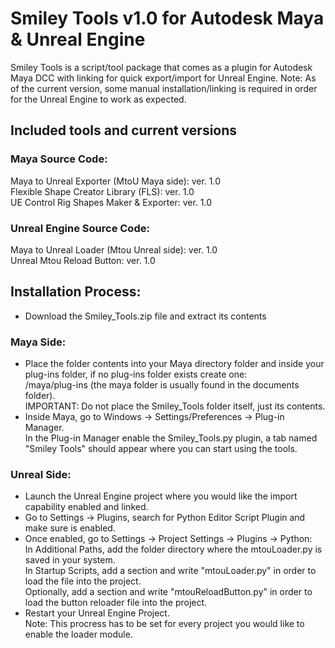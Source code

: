 # Smiley Tools v1.0 for Autodesk Maya & Unreal Engine

Smiley Tools is a script/tool package that comes as a plugin for Autodesk Maya DCC with linking for quick export/import for Unreal Engine.
Note: As of the current version, some manual installation/linking is required in order for the Unreal Engine to work as expected. 

## Included tools and current versions
### Maya Source Code:
Maya to Unreal Exporter (MtoU Maya side): ver. 1.0<br />
Flexible Shape Creator Library (FLS): ver. 1.0<br />
UE Control Rig Shapes Maker & Exporter: ver. 1.0<br />

### Unreal Engine Source Code:
Maya to Unreal Loader (Mtou Unreal side): ver. 1.0<br />
Unreal Mtou Reload Button: ver. 1.0<br />

## Installation Process:
- Download the Smiley_Tools.zip file and extract its contents
### Maya Side:
- Place the folder contents into your Maya directory folder and inside your plug-ins folder, if no plug-ins folder exists create one: <br />
  /maya/plug-ins (the maya folder is usually found in the documents folder).<br />
  IMPORTANT: Do not place the Smiley_Tools folder itself, just its contents.
- Inside Maya, go to Windows -> Settings/Preferences -> Plug-in Manager.<br />
  In the Plug-in Manager enable the Smiley_Tools.py plugin, a tab named "Smiley Tools" should appear where you can start using the tools.
### Unreal Side:
- Launch the Unreal Engine project where you would like the import capability enabled and linked.
- Go to Settings -> Plugins, search for Python Editor Script Plugin and make sure is enabled.
- Once enabled, go to Settings -> Project Settings -> Plugins -> Python:<br />
  In Additional Paths, add the folder directory where the mtouLoader.py is saved in your system.<br />
  In Startup Scripts, add a section and write "mtouLoader.py" in order to load the file into the project.<br />
  Optionally, add a section and write "mtouReloadButton.py" in order to load the button reloader file into the project.<br />
- Restart your Unreal Engine Project.<br />
Note: This procress has to be set for every project you would like to enable the loader module.
